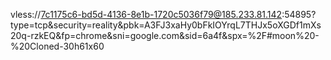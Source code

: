 vless://7c1175c6-bd5d-4136-8e1b-1720c5036f79@185.233.81.142:54895?type=tcp&security=reality&pbk=A3FJ3xaHy0bFkIOYrqL7THJx5oXGDf1mXs20q-rzkEQ&fp=chrome&sni=google.com&sid=6a4f&spx=%2F#moon%20-%20Cloned-30h61x60
